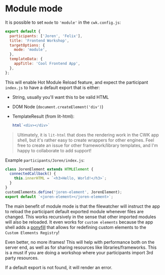 # Module mode

It is possible to set `mode` to `'module'` in the `cwk.config.js`:

```js
export default {
  participants: ['Joren', 'Felix'],
  title: 'Frontend Workshop',
  targetOptions: {
    mode: 'module',
  },
  templateData: {
    appTitle: 'Cool Frontend App',
  },
};
```

This will enable Hot Module Reload feature, and expect the participant `index.js` to have a default export that is either:

- String, usually you'll want this to be valid HTML
- DOM Node (`document.createElement('div')`)
- TemplateResult (from lit-html):

  ```js
  html`<div></div>`
  ```

> Ultimately, it is `lit-html` that does the rendering work in the CWK app shell, but it's rather easy to create wrappers for other engines. Feel free to create an issue for other framework/library templates, and I'm happy to collaborate to add support!

Example `participants/Joren/index.js`:

```js
class JorenElement extends HTMLElement {
  connectedCallback() {
    this.innerHTML = `<h3>Hello, World!</h3>`;
  }
}
customElements.define('joren-element', JorenElement);
export default `<joren-element></joren-element>`;
```

The main benefit of module mode is that the filewatcher will instruct the app to reload the participant default exported module whenever files are changed.
This works recursively in the sense that other imported modules will also be reloaded.
It even works for `custom elements` because the app shell adds a [ponyfill](https://github.com/vegarringdal/custom-elements-hmr-polyfill/) that allows for redefining custom elements to the `Custom Elements Registry`!

Even better, no more iframes! This will help with performance both on the server end, as well as for sharing resources like libraries/frameworks. This is a must if you are doing a workshop where your participants import 3rd party resources.

If a default export is not found, it will render an error.

